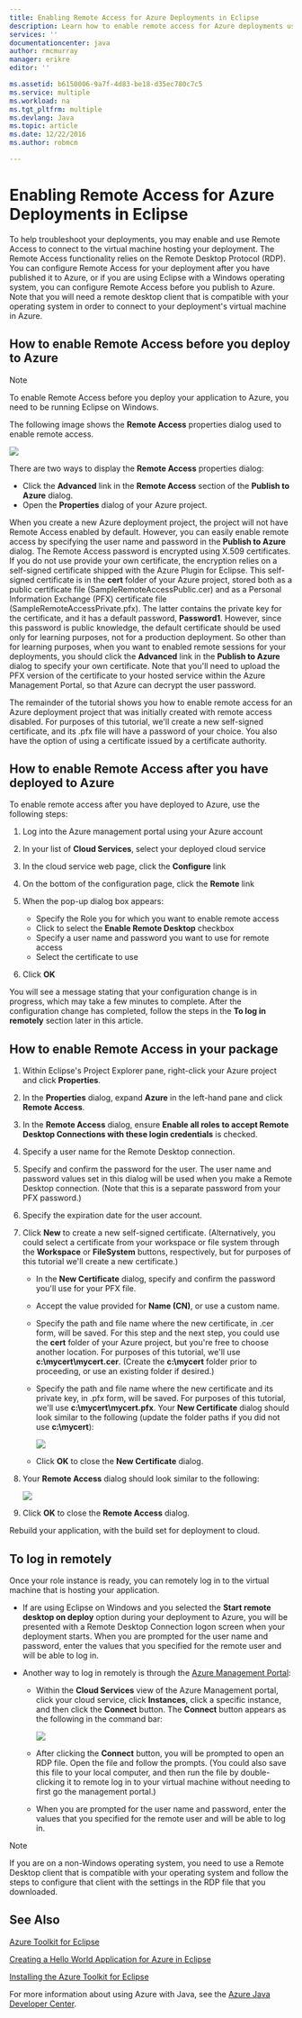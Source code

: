 ```yaml
---
title: Enabling Remote Access for Azure Deployments in Eclipse
description: Learn how to enable remote access for Azure deployments using the Azure Toolkit for Eclipse.
services: ''
documentationcenter: java
author: rmcmurray
manager: erikre
editor: ''

ms.assetid: b6150006-9a7f-4d83-be18-d35ec780c7c5
ms.service: multiple
ms.workload: na
ms.tgt_pltfrm: multiple
ms.devlang: Java
ms.topic: article
ms.date: 12/22/2016
ms.author: robmcm

---
```

# Enabling Remote Access for Azure Deployments in Eclipse
To help troubleshoot your deployments, you may enable and use Remote Access to connect to the virtual machine hosting your deployment. The Remote Access functionality relies on the Remote Desktop Protocol (RDP). You can configure Remote Access for your deployment after you have published it to Azure, or if you are using Eclipse with a Windows operating system, you can configure Remote Access before you publish to Azure. Note that you will need a remote desktop client that is compatible with your operating system in order to connect to your deployment's virtual machine in Azure.

## How to enable Remote Access before you deploy to Azure
> [!NOTE]
> To enable Remote Access before you deploy your application to Azure, you need to be running Eclipse on Windows.
> 
> 

The following image shows the **Remote Access** properties dialog used to enable remote access.

![][ic719494]

There are two ways to display the **Remote Access** properties dialog:

* Click the **Advanced** link in the **Remote Access** section of the **Publish to Azure** dialog.
* Open the **Properties** dialog of your Azure project.

When you create a new Azure deployment project, the project will not have Remote Access enabled by default. However, you can easily enable remote access by specifying the user name and password in the **Publish to Azure** dialog. The Remote Access password is encrypted using X.509 certificates. If you do not use provide your own certificate, the encryption relies on a self-signed certificate shipped with the Azure Plugin for Eclipse. This self-signed certificate is in the **cert** folder of your Azure project, stored both as a public certificate file (SampleRemoteAccessPublic.cer) and as a Personal Information Exchange (PFX) certificate file (SampleRemoteAccessPrivate.pfx). The latter contains the private key for the certificate, and it has a default password, **Password1**. However, since this password is public knowledge, the default certificate should be used only for learning purposes, not for a production deployment. So other than for learning purposes, when you want to enabled remote sessions for your deployments, you should click the **Advanced** link in the **Publish to Azure** dialog to specify your own certificate. Note that you'll need to upload the PFX version of the certificate to your hosted service within the Azure Management Portal, so that Azure can decrypt the user password.

The remainder of the tutorial shows you how to enable remote access for an Azure deployment project that was initially created with remote access disabled. For purposes of this tutorial, we'll create a new self-signed certificate, and its .pfx file will have a password of your choice. You also have the option of using a certificate issued by a certificate authority.

## How to enable Remote Access after you have deployed to Azure
To enable remote access after you have deployed to Azure, use the following steps:

1. Log into the Azure management portal using your Azure account
2. In your list of **Cloud Services**, select your deployed cloud service
3. In the cloud service web page, click the **Configure** link
4. On the bottom of the configuration page, click the **Remote** link
5. When the pop-up dialog box appears:
   
   * Specify the Role you for which you want to enable remote access
   * Click to select the **Enable Remote Desktop** checkbox
   * Specify a user name and password you want to use for remote access
   * Select the certificate to use
6. Click **OK** 

You will see a message stating that your configuration change is in progress, which may take a few minutes to complete. After the configuration change has completed, follow the steps in the **To log in remotely** section later in this article.

## How to enable Remote Access in your package
1. Within Eclipse's Project Explorer pane, right-click your Azure project and click **Properties**.
2. In the **Properties** dialog, expand **Azure** in the left-hand pane and click **Remote Access**.
3. In the **Remote Access** dialog, ensure **Enable all roles to accept Remote Desktop Connections with these login credentials** is checked.
4. Specify a user name for the Remote Desktop connection.
5. Specify and confirm the password for the user. The user name and password values set in this dialog will be used when you make a Remote Desktop connection. (Note that this is a separate password from your PFX password.)
6. Specify the expiration date for the user account.
7. Click **New** to create a new self-signed certificate. (Alternatively, you could select a certificate from your workspace or file system through the **Workspace** or **FileSystem** buttons, respectively, but for purposes of this tutorial we'll create a new certificate.)
   
   * In the **New Certificate** dialog, specify and confirm the password you'll use for your PFX file.
   * Accept the value provided for **Name (CN)**, or use a custom name.
   * Specify the path and file name where the new certificate, in .cer form, will be saved. For this step and the next step, you could use the **cert** folder of your Azure project, but you're free to choose another location. For purposes of this tutorial, we'll use **c:\mycert\mycert.cer**. (Create the **c:\mycert** folder prior to proceeding, or use an existing folder if desired.)
   * Specify the path and file name where the new certificate and its private key, in .pfx form, will be saved. For purposes of this tutorial, we'll use **c:\mycert\mycert.pfx**. Your **New Certificate** dialog should look similar to the following (update the folder paths if you did not use **c:\mycert**):
     
       ![][ic712275]
   * Click **OK** to close the **New Certificate** dialog.
8. Your **Remote Access** dialog should look similar to the following:</p>
   
    ![][ic719495]
9. Click **OK** to close the **Remote Access** dialog.

Rebuild your application, with the build set for deployment to cloud.

## To log in remotely
Once your role instance is ready, you can remotely log in to the virtual machine that is hosting your application.

* If are using Eclipse on Windows and you selected the **Start remote desktop on deploy** option during your deployment to Azure, you will be presented with a Remote Desktop Connection logon screen when your deployment starts. When you are prompted for the user name and password, enter the values that you specified for the remote user and will be able to log in.
* Another way to log in remotely is through the <a href="http://go.microsoft.com/fwlink/?LinkID=512959">Azure Management Portal</a>:
  
  * Within the **Cloud Services** view of the Azure Management portal, click your cloud service, click **Instances**, click a specific instance, and then click the **Connect** button. The **Connect** button appears as the following in the command bar:
    
      ![][ic659273]
  * After clicking the **Connect** button, you will be prompted to open an RDP file. Open the file and follow the prompts. (You could also save this file to your local computer, and then run the file by double-clicking it to remote log in to your virtual machine without needing to first go the management portal.)
  * When you are prompted for the user name and password, enter the values that you specified for the remote user and will be able to log in.

> [!NOTE]
> If you are on a non-Windows operating system, you need to use a Remote Desktop client that is compatible with your operating system and follow the steps to configure that client with the settings in the RDP file that you downloaded.
> 
> 

## See Also
[Azure Toolkit for Eclipse][Azure Toolkit for Eclipse]

[Creating a Hello World Application for Azure in Eclipse][Creating a Hello World Application for Azure in Eclipse]

[Installing the Azure Toolkit for Eclipse][Installing the Azure Toolkit for Eclipse] 

For more information about using Azure with Java, see the [Azure Java Developer Center][Azure Java Developer Center].

<!-- URL List -->

[Azure Java Developer Center]: http://go.microsoft.com/fwlink/?LinkID=699547
[Azure Management Portal]: http://go.microsoft.com/fwlink/?LinkID=512959
[Azure Toolkit for Eclipse]: http://go.microsoft.com/fwlink/?LinkID=699529
[Creating a Hello World Application for Azure in Eclipse]: http://go.microsoft.com/fwlink/?LinkID=699533
[Installing the Azure Toolkit for Eclipse]: http://go.microsoft.com/fwlink/?LinkId=699546

<!-- IMG List -->

[ic712275]: ./media/azure-toolkit-for-eclipse-enabling-remote-access-for-azure-deployments/ic712275.png
[ic719495]: ./media/azure-toolkit-for-eclipse-enabling-remote-access-for-azure-deployments/ic719495.png
[ic719494]: ./media/azure-toolkit-for-eclipse-enabling-remote-access-for-azure-deployments/ic719494.png
[ic659273]: ./media/azure-toolkit-for-eclipse-enabling-remote-access-for-azure-deployments/ic659273.png

<!-- Legacy MSDN URL = https://msdn.microsoft.com/library/azure/hh690951.aspx -->
